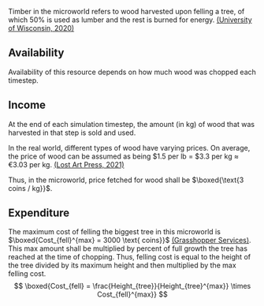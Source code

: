 Timber in the microworld refers to wood harvested upon felling a tree, of which 50% is used as lumber and the rest is burned for energy. [(University of Wisconsin, 2020)](https://www3.uwsp.edu/cnr-ap/KEEP/Documents/Activities/Energy%20Fact%20Sheets/FactsAboutWood.pdf)

## Availability

Availability of this resource depends on how much wood was chopped each timestep. 

## Income

At the end of each simulation timestep, the amount (in kg) of wood that was harvested in that step is sold and used.

In the real world, different types of wood have varying prices. On average, the price of wood can be assumed as being $1.5 per lb = $3.3 per kg $\approx$ €3.03 per kg. [(Lost Art Press, 2021)](https://blog.lostartpress.com/2021/03/21/buying-wood-by-the-pound/)

Thus, in the microworld, price fetched for wood shall be $\boxed{\text{3 coins / kg}}$.

## Expenditure

The maximum cost of felling the biggest tree in this microworld is  $\boxed{Cost_{fell}^{max} = 3000 \text{ coins}}$ [(Grasshopper Services)](https://www.grasshopperservices.ie/tree-removal-cost/). This max amount shall be multiplied by percent of full growth the tree has reached at the time of chopping. Thus, felling cost is equal to the height of the tree divided by its maximum height and then multiplied by the max felling cost. 
$$
\boxed{Cost_{fell} = \frac{Height_{tree}}{Height_{tree}^{max}} \times Cost_{fell}^{max}}
$$
